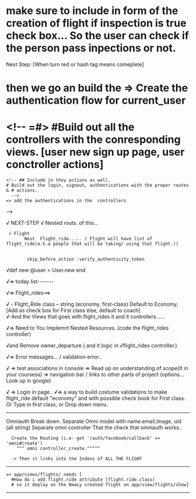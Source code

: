   # make sure to include in form of the creation of flight if inspection is true check box... So the user can check if the person pass inpections or not.


  Next Step:  [When turn red or hash tag means comeplete]

   # then we go an build the => Create the authentication flow for current_user

   # <!-- =#> #Build out all the controllers with the conresponding views.  [user new sign up page, user conctroller actions]
    
    <!-- ## Include in they actions as well.
    # Build out the login, signout, authentications with the proper routes & # actions. 
      -->
    => add the authentications in the  controllers
  -->

   √  NEXT-STEP
    √ Nested routs. of this...

     √ Flight
           Nest  Flight_ride..... ( Flight will have list of flight_ride(a.k.a people that will be taking/ using that flight.))


            skip_before_action :verify_authenticity_token

  √def new
    @user = User.new
  end

  √=> today list-------

 √=>  Flight_rides==> 

  √   - 	Flight_Ride class – string (economy, first-class) Default     to Economy, [Add as check box for First class else,         default to coach]   
  √-And the Views that goes with flight_rides it and it controllers......

  √=> Need to You Implemnt Nested Resources..(code the flight_rides controller)
  
  √and Remove owner_departure ( and it logic in √flight_rides controller.)

  <!-- VVVThis is the next pieceVVV -->

  √=> Error messages... / validation error..

 √ => test associations in console
  => Read up on understanding of scope(It in your coursess)
  => navigation bar / links to other parts of project (options... Look up in google)

  √ => Login in page..
   √=> a way to build costume validations to make flight_ride default "economy" and with possible check book for First class. Or  Type in first class, or Drop down menu.
   

   ----------------------
   Omniauth Break down.
     Separate Omni model with name.email,image, uid (all string)
     Separate omni controller That the check that omniauth works..


      Create the Routing (i.e- get '/auth/facebook/callback' => 'omni#create') 
        ^^^ omni controller_create.^^^^^

      -> Then it links into the Indexs of ALL THE FLIGHT


   ---------------
   
    => app/views/flights/ needs [
      #How do i add flight.ride attribute [flight.ride.class]
      # so it deplay on the NewLy created flight on app/view/flights/show]

---------------------

<!-- >>>>> -->

  

